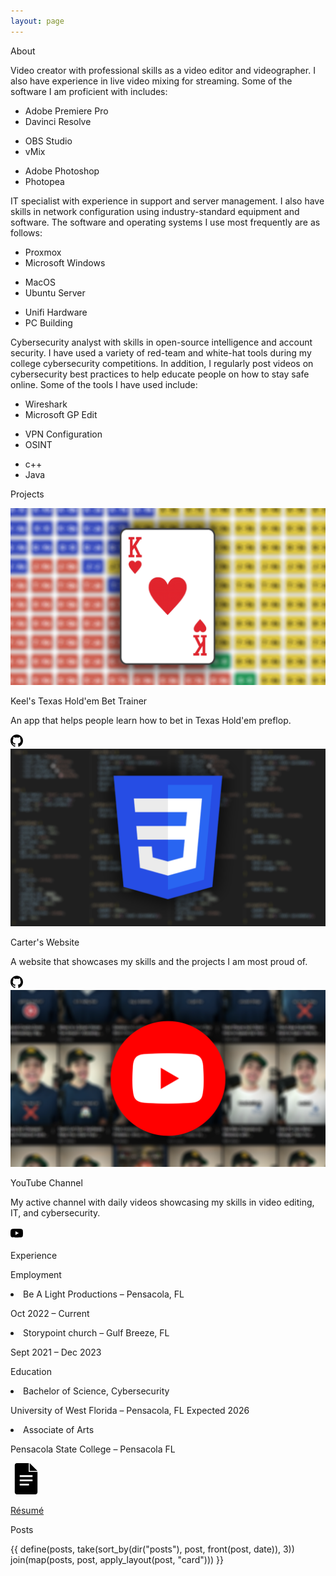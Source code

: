 ```yaml
---
layout: page
---
```


<section class="skills" id="about">
                    <div class="skillsTitle">
                        <p>
                            <span class="gradientText">About</span>
                        </p>
                    </div>
                    <div class="skill">
                        <p><span class="highlightedText">Video creator</span> with professional skills as a video editor and videographer. 
                            I also have experience in live video mixing for streaming. 
                            Some of the software I am proficient with includes:
                            </p>
                        <div class="softwareList">
                            <ul>
                                <li>Adobe Premiere Pro</li>
                                <li>Davinci Resolve</li>
                            </ul>
                            <ul>
                                <li>OBS Studio</li>
                                <li>vMix</li>
                            </ul>
                            <ul>
                                <li>Adobe Photoshop</li>
                                <li>Photopea</li>
                            </ul>
                        </div>
                    </div>
                    <div class="skill">
                        <p><span class="highlightedText">IT specialist</span> with experience in support and server management. 
                            I also have skills in network configuration using industry-standard equipment and software. 
                            The software and operating systems I use most frequently are as follows:</p>
                        <div class="softwareList">
                            <ul>
                                <li>Proxmox</li>
                                <li>Microsoft Windows</li>
                            </ul>
                            <ul>
                                <li>MacOS</li>
                                <li>Ubuntu Server</li>
                            </ul>
                            <ul>
                                <li>Unifi Hardware</li>
                                <li>PC Building</li>
                            </ul>
                        </div>
                    </div>
                    <div class="skill">
                        <p><span class="highlightedText">Cybersecurity analyst</span> with skills in open-source intelligence and account security. 
                            I have used a variety of red-team and white-hat tools during my college cybersecurity competitions. 
                            In addition, I regularly post videos on cybersecurity best practices to help educate people on how to stay safe online. 
                            Some of the tools I have used include:</p>
                        <div class="softwareList">
                            <ul>
                                <li>Wireshark</li>
                                <li>Microsoft GP Edit</li>
                            </ul>
                            <ul>
                                <li>VPN Configuration</li>
                                <li>OSINT</li>
                            </ul>
                            <ul>
                                <li>c++</li>
                                <li>Java</li>
                            </ul>
                        </div>
                    </div>
                </section>
                <section class="projectsContainer" id="projects">
                    <div class="projectsTitle">
                        <p>
                            <span class="gradientText">Projects</span>
                        </p>
                    </div>
                    <div class="projects">
                        <img src="/static/images/th_project_1.webp" alt="" class="projectThumbnail">
                        <div class="projectDetails">
                            <p class="projectTitle">
                                Keel's Texas Hold'em Bet Trainer
                            </p>
                            <p class="projectInfo">
                                An app that helps people learn how to bet in Texas Hold'em preflop.
                            </p>
                            <div class="projectLinks">
                                <a href="https://github.com/carterkeel/texas-holdem-app" target="_blank"><svg role="img" viewBox="0 0 24 24" xmlns="http://www.w3.org/2000/svg" width="20" zoomAndPan="magnify" viewbox="0 0 30 30.000001" height="20" preserveAspectRatio="xMidYMid meet" version="1.0"><title>GitHub</title><path d="M12 .297c-6.63 0-12 5.373-12 12 0 5.303 3.438 9.8 8.205 11.385.6.113.82-.258.82-.577 0-.285-.01-1.04-.015-2.04-3.338.724-4.042-1.61-4.042-1.61C4.422 18.07 3.633 17.7 3.633 17.7c-1.087-.744.084-.729.084-.729 1.205.084 1.838 1.236 1.838 1.236 1.07 1.835 2.809 1.305 3.495.998.108-.776.417-1.305.76-1.605-2.665-.3-5.466-1.332-5.466-5.93 0-1.31.465-2.38 1.235-3.22-.135-.303-.54-1.523.105-3.176 0 0 1.005-.322 3.3 1.23.96-.267 1.98-.399 3-.405 1.02.006 2.04.138 3 .405 2.28-1.552 3.285-1.23 3.285-1.23.645 1.653.24 2.873.12 3.176.765.84 1.23 1.91 1.23 3.22 0 4.61-2.805 5.625-5.475 5.92.42.36.81 1.096.81 2.22 0 1.606-.015 2.896-.015 3.286 0 .315.21.69.825.57C20.565 22.092 24 17.592 24 12.297c0-6.627-5.373-12-12-12"/></svg></a>
                            </div>
                        </div>
                    </div>
                    <div class="projects">
                        <img src="/static/images/web_project_2.webp" alt="" class="projectThumbnail">
                        <div class="projectDetails">
                            <p class="projectTitle">
                                Carter's Website
                            </p>
                            <p class="projectInfo">
                                A website that showcases my skills and the projects I am most proud of.
                            </p>
                            <div class="projectLinks">
                                <a href="https://github.com/carterkeel/website" target="_blank"><svg role="img" viewBox="0 0 24 24" xmlns="http://www.w3.org/2000/svg" width="20" zoomAndPan="magnify" viewbox="0 0 30 30.000001" height="20" preserveAspectRatio="xMidYMid meet" version="1.0"><title>GitHub</title><path d="M12 .297c-6.63 0-12 5.373-12 12 0 5.303 3.438 9.8 8.205 11.385.6.113.82-.258.82-.577 0-.285-.01-1.04-.015-2.04-3.338.724-4.042-1.61-4.042-1.61C4.422 18.07 3.633 17.7 3.633 17.7c-1.087-.744.084-.729.084-.729 1.205.084 1.838 1.236 1.838 1.236 1.07 1.835 2.809 1.305 3.495.998.108-.776.417-1.305.76-1.605-2.665-.3-5.466-1.332-5.466-5.93 0-1.31.465-2.38 1.235-3.22-.135-.303-.54-1.523.105-3.176 0 0 1.005-.322 3.3 1.23.96-.267 1.98-.399 3-.405 1.02.006 2.04.138 3 .405 2.28-1.552 3.285-1.23 3.285-1.23.645 1.653.24 2.873.12 3.176.765.84 1.23 1.91 1.23 3.22 0 4.61-2.805 5.625-5.475 5.92.42.36.81 1.096.81 2.22 0 1.606-.015 2.896-.015 3.286 0 .315.21.69.825.57C20.565 22.092 24 17.592 24 12.297c0-6.627-5.373-12-12-12"/></svg></a>
                            </div>
                        </div>
                    </div>
                    <div class="projects">
                        <img src="/static/images/yt_project_3.webp" alt="" class="projectThumbnail">
                        <div class="projectDetails">
                            <p class="projectTitle">
                                YouTube Channel
                            </p>
                            <p class="projectInfo">
                                My active channel with daily videos showcasing my skills in video editing, IT, and cybersecurity.
                            </p>
                            <div class="projectLinks">
                                <a href="https://www.youtube.com/@RandomButCool" target="_blank"><svg role="img" viewBox="0 0 24 24" xmlns="http://www.w3.org/2000/svg" width="20" zoomAndPan="magnify" viewbox="0 0 30 30.000001" height="20" preserveAspectRatio="xMidYMid meet" version="1.0"><title>YouTube</title><path d="M23.498 6.186a3.016 3.016 0 0 0-2.122-2.136C19.505 3.545 12 3.545 12 3.545s-7.505 0-9.377.505A3.017 3.017 0 0 0 .502 6.186C0 8.07 0 12 0 12s0 3.93.502 5.814a3.016 3.016 0 0 0 2.122 2.136c1.871.505 9.376.505 9.376.505s7.505 0 9.377-.505a3.015 3.015 0 0 0 2.122-2.136C24 15.93 24 12 24 12s0-3.93-.502-5.814zM9.545 15.568V8.432L15.818 12l-6.273 3.568z"/></svg></a>
                            </div>
                        </div>
                    </div>
                </section>
                <section class="experienceContainer" id="experience">
                    <div class="experienceTitle">
                        <p>
                            <span class="gradientText">Experience</span>
                        </p>
                    </div> 
                    <div class="employment">
                        <div class="employmentTitle">
                            <p>Employment</p>
                        </div>
                        <div class="employmentPlace">
                            <li>Be A Light Productions – Pensacola, FL</li>
                        </div>
                        <div class="employmentTime">
                            <p>Oct 2022 – Current</p>
                        </div>
                        <div class="employmentPlace">
                            <li>Storypoint church – Gulf Breeze, FL</li>
                        </div>
                        <div class="employmentTime">
                            <p>Sept 2021 – Dec 2023</p>
                        </div> 
                    </div>
                    <div class="education">
                        <div class="educationTitle">
                            <p>Education</p>
                        </div>
                        <div class="educationType">
                            <li>Bachelor of Science, Cybersecurity</li>
                        </div>
                        <div class="educationPlace">
                            <p>University of West Florida – Pensacola, FL Expected 2026</p>
                        </div>
                        <div class="educationType">
                            <li>Associate of Arts</li>
                        </div>
                        <div class="educationPlace">
                            <p>Pensacola State College – Pensacola FL</p>
                        </div> 
                    </div>
                    <div class="resumeContainer">
                        <a href="static/documents/carter_resume.pdf" target="_blank" class="resumeLink">
                            <svg role="img" viewBox="0 0 24 24" xmlns="http://www.w3.org/2000/svg" width="50" height="50">
                            <title>Resume</title>
                            <path d="M14.727 6.727H14V0H4.91c-.905 0-1.637.732-1.637 1.636v20.728c0 .904.732 1.636 1.636 1.636h14.182c.904 0 1.636-.732 1.636-1.636V6.727h-6zm-.545 10.455H7.09v-1.364h7.09v1.364zm2.727-3.273H7.091v-1.364h9.818v1.364zm0-3.273H7.091V9.273h9.818v1.363zM14.727 6h6l-6-6v6z"/>
                            </svg>
                            <p>Résumé</p>
                        </a>
                    </div>
                </section>
                <section class="postsContainer">
                    <div class="postsTitle">
                        <p>
                            <span class="gradientText">Posts</span>
                        </p>
                    </div>
                    <div class="posts">
                        {{ define(posts, take(sort_by(dir("posts"), post, front(post, date)), 3)) join(map(posts, post, apply_layout(post, "card"))) }}
                    </div>
                </section>